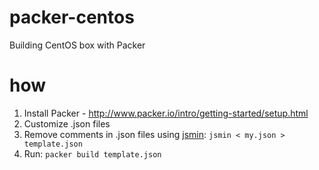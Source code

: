 packer-centos
=============

Building CentOS box with Packer


how
===

1. Install Packer - 
   http://www.packer.io/intro/getting-started/setup.html
2. Customize .json files
3. Remove comments in .json files using [jsmin](https://github.com/douglascrockford/JSMin): 
   `jsmin < my.json > template.json`
4. Run: 
   `packer build template.json`
